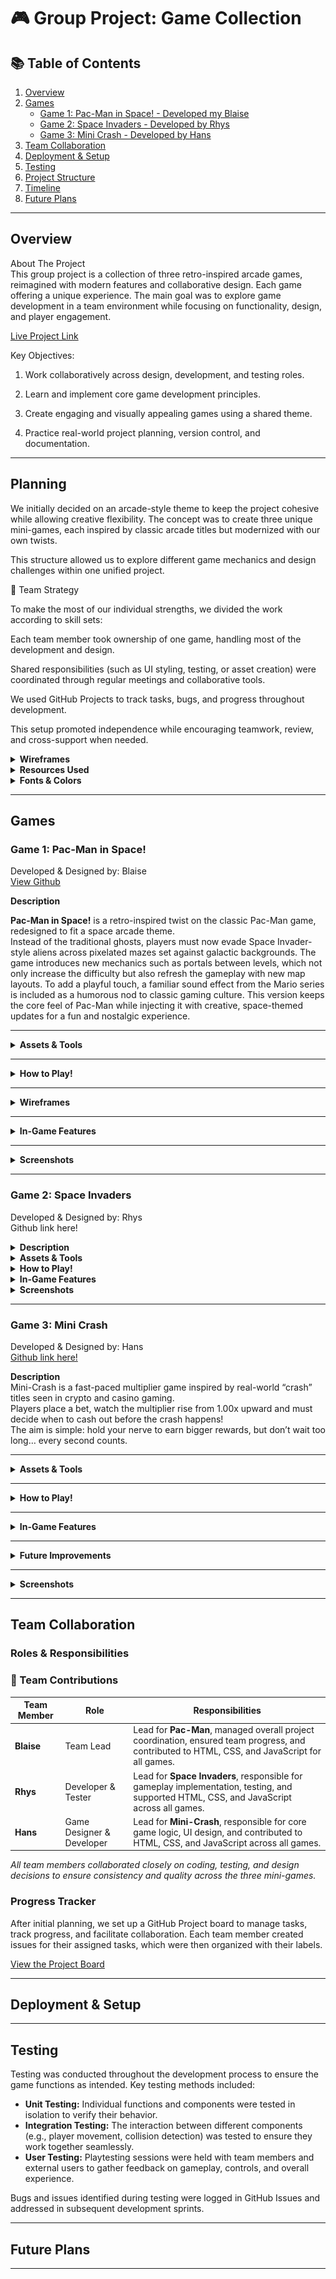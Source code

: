# 🎮 Group Project: Game Collection

## 📚 Table of Contents

1. [Overview](#overview)
2. [Games](#games)
    - [Game 1: Pac-Man in Space! - Developed my Blaise](#game-1-pac-man-in-space)
    - [Game 2: Space Invaders - Developed by Rhys](#game-2-space-invaders)
    - [Game 3: Mini Crash - Developed by Hans](#game-3-mini-crash)
3. [Team Collaboration](#team-collaboration)
4. [Deployment & Setup](#deployment--setup)
5. [Testing](#testing)
6. [Project Structure](#project-structure)
7. [Timeline](#timeline)
8. [Future Plans](#future-plans)

---

## Overview

About The Project <br>
This group project is a collection of three retro-inspired arcade games, reimagined with modern features and collaborative design. Each game offering a unique experience. The main goal was to explore game development in a team environment while focusing on functionality, design, and player engagement.

[Live Project Link](https://blaisesa.github.io/game-project/)

Key Objectives:

1. Work collaboratively across design, development, and testing roles.

2. Learn and implement core game development principles.

3. Create engaging and visually appealing games using a shared theme.

4. Practice real-world project planning, version control, and documentation.

---

## Planning

We initially decided on an arcade-style theme to keep the project cohesive while allowing creative flexibility. The concept was to create three unique mini-games, each inspired by classic arcade titles but modernized with our own twists.

This structure allowed us to explore different game mechanics and design challenges within one unified project.

🤝 Team Strategy

To make the most of our individual strengths, we divided the work according to skill sets:

Each team member took ownership of one game, handling most of the development and design.

Shared responsibilities (such as UI styling, testing, or asset creation) were coordinated through regular meetings and collaborative tools.

We used GitHub Projects to track tasks, bugs, and progress throughout development.

This setup promoted independence while encouraging teamwork, review, and cross-support when needed.

<details>
<summary><b>Wireframes</b></summary>

| Desktop Lobby                                              | Desktop Game                                              | Mobile Lobby                                                       | Mobile Game                                                       |
| ---------------------------------------------------------- | --------------------------------------------------------- | ------------------------------------------------------------------ | ----------------------------------------------------------------- |
| ![PC Wireframe 1](assets/images/readme/blaise/pcLobby.png) | ![PC Wireframe 2](assets/images/readme/blaise/pcGame.png) | ![Mobile Wireframe 1](assets/images/readme/blaise/mobileLobby.png) | ![Mobile Wireframe 2](assets/images/readme/blaise/mobileGame.png) |

</details>

<details>
  <summary><strong>Resources Used</strong></summary>

| **Resource**   | **Purpose**                                  |
| -------------- | -------------------------------------------- |
| Excalidraw     | Creating wireframes and visual planning      |
| Image Resizers | Optimizing and resizing image assets         |
| Coolors        | Generating and organizing color palettes     |
| VS Code        | Writing and editing project source code      |
| Gemini & Canva | Designing UI elements and visual assets      |
| Freesounds     | Adding royalty-free sound effects and music  |
| CoPilot        | Assisting with code suggestions and snippets |

</details>

<details>
  <summary><b>Fonts & Colors</b></summary>

| Color Pallete                                            | Visualized colors                                            |
| -------------------------------------------------------- | ------------------------------------------------------------ |
| ![color pallete](assets/images/readme/blaise/colors.png) | ![visualized colors](assets/images/readme/blaise/colorP.png) |

<b>Font</b>

![google font](assets/images/readme/blaise/font.png)

</details>

---

## Games

### Game 1: Pac-Man in Space!

Developed & Designed by: Blaise<br>
[View Github](https://github.com/blaisesa)

<strong>Description</strong>

<strong>Pac-Man in Space!</strong> is a retro-inspired twist on the classic Pac-Man game, redesigned to fit a space arcade theme. <br>
Instead of the traditional ghosts, players must now evade Space Invader-style aliens across pixelated mazes set against galactic backgrounds. The game introduces new mechanics such as portals between levels, which not only increase the difficulty but also refresh the gameplay with new map layouts. To add a playful touch, a familiar sound effect from the Mario series is included as a humorous nod to classic gaming culture. This version keeps the core feel of Pac-Man while injecting it with creative, space-themed updates for a fun and nostalgic experience.

---

<details>
<summary><strong>Assets & Tools</strong></summary>

| **Tools**    | **Purpose**                             |
| ------------ | --------------------------------------- |
| Canva        | Designing visual elements and layouts   |
| Freesounds   | Sourcing free sound effects and music   |
| Gif Splitter | Breaking GIFs into frames for animation |

| **Languages** | **Purpose**                                 |
| ------------- | ------------------------------------------- |
| HTML          | Structuring content for the games           |
| CSS           | Styling the UI and animations               |
| JavaScript    | Game logic, interactions, and functionality |

</details>

---

<details>
  <summary><strong>How to Play!</strong></summary>

Control Pac-Man using either the <b>Arrow keys</b> or <b>WASD</b> to move up, down, left, and right. Press the <b>spacebar</b> to start the game, and use it again to <b>pause</b> or <b>resume</b> during gameplay.

On <b>Touch Devices</b>, swipe in any direction to move and tap once to start. A visible pause button allows you to stop the game at any time. While paused, you can choose to restart, resume, or toggle sound and music settings.

The objective is to collect all food pellets in the maze to clear the level. <b>Nuclear waste</b> grants bonus points, and <b>power-ups</b> temporarily scare the alien enemies, allowing you to eat them for extra score. Once all pellets are collected, find and collide with the <b>portal</b> to progress to the next level.

</details>

---

<details>
  <summary><strong>Wireframes</strong></summary>

| Desktop Lobby                                              | Desktop Game                                              | Mobile Lobby                                                       | Mobile Game                                                       |
| ---------------------------------------------------------- | --------------------------------------------------------- | ------------------------------------------------------------------ | ----------------------------------------------------------------- |
| ![PC Wireframe 1](assets/images/readme/blaise/pcLobby.png) | ![PC Wireframe 2](assets/images/readme/blaise/pcGame.png) | ![Mobile Wireframe 1](assets/images/readme/blaise/mobileLobby.png) | ![Mobile Wireframe 2](assets/images/readme/blaise/mobileGame.png) |

| Map Layout 1                                   | Map Layout 2                                   | Map Layout 3                                   |
| ---------------------------------------------- | ---------------------------------------------- | ---------------------------------------------- |
| ![map 1](assets/images/readme/blaise/map1.png) | ![map 2](assets/images/readme/blaise/map2.png) | ![map 3](assets/images/readme/blaise/map3.png) |

</details>

---

<details>
  <summary><strong>In-Game Features</strong></summary>
  Aliens flee when power-up is collected
When Pac-Man eats a power-up, nearby alien enemies enter a frightened state and run away, allowing Pac-Man to temporarily chase and eat them.

    if (powerUpActive) {
            // Aliens move away from Pacman
            const dx = alien.x - pacman.x;
            const dy = alien.y - pacman.y;
            // Determine direction to move away
            if (Math.abs(dx) > Math.abs(dy)) {
                alien.updateDirection(dx > 0 ? "R" : "L");
            } else {
                alien.updateDirection(dy > 0 ? "D" : "U");
            }
          }

<br><br>
Portal appears upon level completion
Once all food pellets are collected, a portal becomes visible on the map. Colliding with this portal transports the player to the next level.

    function spawnPortal() {
      const portalTiles = 3; // 3x3 portal
      const map = levels[currentLevel];

      let portalRow = 0;
      let portalCol = 0;

    // Find the "p" tile in the current map
      for (let r = 0; r < rowCount; r++) {
        for (let c = 0; c < colCount; c++) {
            if (map[r][c] === "p") {
                portalRow = r;
                portalCol = c;
                break;
            }
        }
      }
    }

<br><br>
Pac-Man teleports through tunnels
Moving through designated tunnels on the map teleports Pac-Man from one side of the maze to the other, maintaining continuous gameplay flow.

    if (pacman.x <= 0) {
        pacman.x = boardWidth - pacman.width;
    } else if (pacman.x >= boardWidth - pacman.width) {
        pacman.x = 0;
    }
    if (pacman.y <= 0) {
        pacman.y = boardHeight - pacman.height;
    } else if (pacman.y + pacman.height >= boardHeight) {
        pacman.y = 0;
    }

<br><br>
Pac-Man cannot pass through vents, they act as solid obstacles that block Pac-Man’s movement, requiring the player to navigate around them.

    for (let vent of vents) {
        if (collision(pacman, vent)) {
            // Horizontal collision
            if (
                pacman.velocityX > 0 &&
                pacman.x + pacman.width > vent.x &&
                pacman.x < vent.x + vent.width
            ) {
                pacman.x = vent.x - pacman.width;
            } else if (
                pacman.velocityX < 0 &&
                pacman.x < vent.x + vent.width &&
                pacman.x + pacman.width > vent.x + vent.width
            ) {
                pacman.x = vent.x + vent.width;
            }

            // Vertical collision
            if (
                pacman.velocityY > 0 &&
                pacman.y + pacman.height > vent.y &&
                pacman.y < vent.y
            ) {
                pacman.y = vent.y - pacman.height;
            } else if (
                pacman.velocityY < 0 &&
                pacman.y < vent.y + vent.height &&
                pacman.y + pacman.height > vent.y + vent.height
            ) {
                pacman.y = vent.y + vent.height;
            }

            break; // Exit loop after handling collision
        }
    }

</details>

---

<details>
  <summary><strong>Screenshots</strong></summary>

| Start Game                                               | In-Game                                            |
| -------------------------------------------------------- | -------------------------------------------------- |
| ![start game](assets/images/readme/blaise/startGame.png) | ![in game](assets/images/readme/blaise/ingame.png) |

| Paused Game                                                | Game Over! 3                                           |
| ---------------------------------------------------------- | ------------------------------------------------------ |
| ![paused game](assets/images/readme/blaise/pausedGame.png) | ![game over](assets/images/readme/blaise/gameOver.png) |

</details>

---

### Game 2: Space Invaders

Developed & Designed by: Rhys<br>
Github link here!

<details>
  <summary><strong>Description</strong></summary>
  
</details>

<details>
<summary><strong>Assets & Tools</strong></summary>

</details>

<details>
  <summary><strong>How to Play!</strong></summary>

</details>

<details>
  <summary><strong>In-Game Features</strong></summary>

</details>

<details>
  <summary><strong>Screenshots</strong></summary>

</details>

---

### Game 3: Mini Crash

Developed & Designed by: Hans<br>
[Github link here!](https://github.com/daswinkelmann)<br>

<b>Description</b><br>
Mini-Crash is a fast-paced multiplier game inspired by real-world “crash” titles seen in crypto and casino gaming.  
Players place a bet, watch the multiplier rise from 1.00x upward and must decide when to cash out before the crash happens!  
The aim is simple: hold your nerve to earn bigger rewards, but don’t wait too long… every second counts.


---

<details>
<summary> <b>Assets & Tools</b></summary>
- <b>Languages:</b> HTML5, CSS3, JavaScript (ES6)<br>
- <b>IDE:</b> Visual Studio Code<br>  
- <b>Version Control:</b> Git & GitHub<br>  
- <b>Design Tools:</b> Figma (wireframe) and Canva (UI mockups)<br>  
- <b>Game Logic:</b> Custom JavaScript loop controlling multiplier growth and random crash event<br>  
- <b>Testing:</b> Chrome DevTools console, manual playtesting, and peer feedback<br>  
</details>

---

<details>
<summary> <b>How to Play!</b></summary>
1. Click Start Game to begin a new round.<br>  
2. Watch the multiplier rise in real time — starting from 1.00x.<br>  
3. Click Cash Out at any time to lock in your winnings.<br>  
4. If the multiplier crashes before you cash out, you lose your bet.<br>  
5. After each round, the game automatically resets for another try.<br><br>

_Tip:_ The multiplier can reach up to 25x — but most rounds crash much earlier. Timing and luck are key!

</details>

---

<details>
<summary> <b>In-Game Features</b></summary>
- Dynamic multiplier animation rising in real time<br>  
- Randomised crash point for unpredictability<br>  
- Responsive buttons for Start and Cash-Out<br>  
- Round-end delay with reset to encourage replay<br>  
- Clean UI with visual feedback and game messages (e.g. “Crashed!” or “You Won!”)<br>  
- Console logging for testing and debugging<br>  
</details>

---

<details>
<summary> <b>Future Improvements</b></summary>
Planned updates and enhancements for future versions include:<br>
- Bet Controls: Add adjustable bet amount and winnings display for a more realistic experience.<br>  
- Advanced Randomised Probability: Improve the crash algorithm to include probability weighting for more varied rounds.<br>  
- Help Screen: Provide an accessible info overlay explaining game rules and controls.<br>  
- Audio Feedback: Add background music and sound effects for Start, Cash Out, and Crash events to increase immersion.<br>  
</details>

---

<details>
<summary> <b>Screenshots</b></summary>
(Insert your images here once uploaded to the repo, e.g.)<br>  
`/assets/images/mini-crash-start.png`<br>  
`/assets/images/mini-crash-win.png`<br>  
`/assets/images/mini-crash-crashed.png`<br>
</details>

---

## Team Collaboration

### Roles & Responsibilities

### 👥 Team Contributions

| Team Member | Role                      | Responsibilities                                                                                                                               |
| ----------- | ------------------------- | ---------------------------------------------------------------------------------------------------------------------------------------------- |
| **Blaise**  | Team Lead                 | Lead for **Pac-Man**, managed overall project coordination, ensured team progress, and contributed to HTML, CSS, and JavaScript for all games. |
| **Rhys**    | Developer & Tester        | Lead for **Space Invaders**, responsible for gameplay implementation, testing, and supported HTML, CSS, and JavaScript across all games.       |
| **Hans**    | Game Designer & Developer | Lead for **Mini-Crash**, responsible for core game logic, UI design, and contributed to HTML, CSS, and JavaScript across all games.            |

_All team members collaborated closely on coding, testing, and design decisions to ensure consistency and quality across the three mini-games._

### Progress Tracker

After initial planning, we set up a GitHub Project board to manage tasks, track progress, and facilitate collaboration. Each team member created issues for their assigned tasks, which were then organized with their labels.

[View the Project Board](https://github.com/users/Blaisesa/projects/5)

---

## Deployment & Setup

---

## Testing

Testing was conducted throughout the development process to ensure the game functions as intended. Key testing methods included:

- **Unit Testing:** Individual functions and components were tested in isolation to verify their behavior.
- **Integration Testing:** The interaction between different components (e.g., player movement, collision detection) was tested to ensure they work together seamlessly.
- **User Testing:** Playtesting sessions were held with team members and external users to gather feedback on gameplay, controls, and overall experience.

Bugs and issues identified during testing were logged in GitHub Issues and addressed in subsequent development sprints.

---

## Future Plans

---

###
